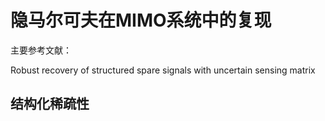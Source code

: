 # 隐马尔可夫在MIMO系统中的复现

主要参考文献：





Robust recovery of structured spare signals with uncertain sensing matrix

## 结构化稀疏性

